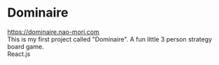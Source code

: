 # Dominaire
https://dominaire.nao-mori.com
<br/>
This is my first project called "Dominaire".
A fun little 3 person strategy board game.
<br/>
React.js
